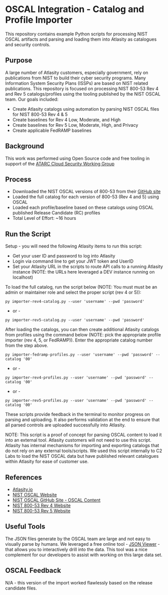 # OSCAL Integration - Catalog and Profile Importer

This repository contains example Python scripts for processing NIST OSCAL artifacts and parsing and loading them into Atlasity as catalogues and security controls.

## Purpose

A large number of Atlasity customers, especially government, rely on publications from NIST to build their cyber security programs.  Many Information System Security Plans (ISSPs) are based on NIST related publications.  This repository is focused on processing NIST 800-53 Rev 4 and Rev 5 catalogs/profiles using the tooling published by the NIST OSCAL team.  Our goals included:

- Create Atlasity catalogs using automation by parsing NIST OSCAL files for NIST 800-53 Rev 4 & 5
- Create baselines for Rev 4 Low, Moderate, and High 
- Create baselines for Rev 5 Low, Moderate, High, and Privacy 
- Create applicable FedRAMP baselines

## Background

This work was performed using Open Source code and free tooling in support of the [ATARC Cloud Security Working Group](https://atarc.org/working-groups/cloud-working-group/#:~:text=The%20ATARC%20Cloud%20Working%20Group,the%20Federal%20cloud%20%26%20infrastructure%20community.)

## Process

- Downloaded the NIST OSCAL versions of 800-53 from their [GitHub site](https://github.com/usnistgov/oscal-content) 
- Loaded the full catalog for each version of 800-53 (Rev 4 and 5) using OSCAL
- Loaded each profile/baseline based on these catalogs using OSCAL published Release Candidate (RC) profiles
- Total Level of Effort: ~16 hours

## Run the Script

Setup - you will need the following Atlasity items to run this script:

- Get your user ID and password to log into Atlasity 
- Login via command line to get your JWT token and UserID
- Set your Atlasity URL in the scripts to route API calls to a running Atlasity instance (NOTE: the URLs here leveraged a DEV instance running on localhost)

To load the full catalog, run the script below (NOTE: You must must be an admin or maintainer role and select the proper script (rev 4 or 5)):

`py importer-rev4-catalog.py --user 'username' --pwd 'password'`

- or -

`py importer-rev5-catalog.py --user 'username' --pwd 'password'`

After loading the catalogs, you can then create additional Atlasity catalogs from profiles using the command below (NOTE: pick the appropriate profile importer (rev 4, 5, or FedRAMP)).  Enter the appropriate catalog number from the step above.

`py importer-fedramp-profiles.py --user 'username' --pwd 'password' --catalog '00'`

- or -

`py importer-rev4-profiles.py --user 'username' --pwd 'password' --catalog '00'`

- or -

`py importer-rev5-profiles.py --user 'username' --pwd 'password' --catalog '00'`

These scripts provide feedback in the terminal to monitor progress on parsing and uploading.  It also performs validation at the end to ensure that all parsed controls are uploaded successfully into Atlasity.

NOTE: This script is a proof of concept for parsing OSCAL content to load it into an external tool.  Atlasity customers will not need to use this script.  Atlasity has internal mechanisms for importing and exporting catalogs that do not rely on any external tools/scripts. We used this script internally to C2 Labs to load the NIST OSCAL data but have published relevant catalogues within Atlasity for ease of customer use.

## References

- [Atlasity.io](https://atlasity.io)
- [NIST OSCAL Website](https://pages.nist.gov/OSCAL/) 
- [NIST OSCAL GitHub Site - OSCAL Content](https://github.com/usnistgov/OSCAL)
- [NIST 800-53 Rev 4 Website](https://csrc.nist.gov/publications/detail/sp/800-53/rev-4/final)
- [NIST 800-53 Rev 5 Website](https://csrc.nist.gov/publications/detail/sp/800-53/rev-5/final)

## Useful Tools

The JSON files generate by the OSCAL team are large and not easy to visually parse by humans.  We leveraged a free online tool - [JSON Viewer](http://jsonviewer.stack.hu/) - that allows you to interactively drill into the data.  This tool was a nice complement for our developers to assist with working on this large data set.  

## OSCAL Feedback

N/A - this version of the import worked flawlessly based on the release candidate files.
